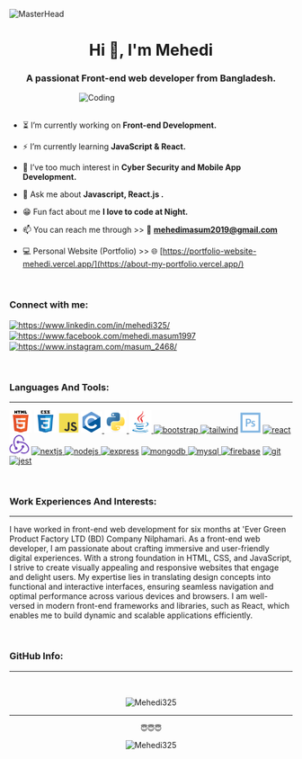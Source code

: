 ![MasterHead](https://mir-s3-cdn-cf.behance.net/project_modules/max_1200/79731568097599.5b50bca477735.jpg)
<h1 align="center">Hi 👻, I'm Mehedi </h1>
<h3 align="center">A passionat Front-end web developer from Bangladesh.</h3>
<img align="right" alt="Coding" height="auto" width="380" src="https://media2.giphy.com/media/0TtX2qqpxp3pIafzio/giphy.gif?cid=511a814e9eji5f1rlbqici4m9cwtrrahn3mhb9ebet3yxpq4&rid=giphy.gif&ct=s">

<br/>
<br/>

- ⏳ I’m currently working on **Front-end Development.**

- ⚡️ I’m currently learning **JavaScript & React.**

- 🎯 I’ve too much interest in **Cyber Security and Mobile App Development.**

- 💬 Ask me about **Javascript, React.js .**

- 😁 Fun fact about me **I love to code at Night.**

- 📫 You can reach me through >> 📧 **mehedimasum2019@gmail.com**

- 💻 Personal Website (Portfolio) >> 🌐 [https://portfolio-website-mehedi.vercel.app/](https://about-my-portfolio.vercel.app/)
<br/>  


<h3 align="left">Connect with me:</h3>
<p align="left">
<a href="https://linkedin.com/in/https://www.linkedin.com/in/mehedi325/" target="blank"><img align="center" src="https://raw.githubusercontent.com/rahuldkjain/github-profile-readme-generator/master/src/images/icons/Social/linked-in-alt.svg" alt="https://www.linkedin.com/in/mehedi325/" height="30" width="40" /></a>
<a href="https://fb.com/https://www.facebook.com/mehedi.masum1997" target="blank"><img align="center" src="https://raw.githubusercontent.com/rahuldkjain/github-profile-readme-generator/master/src/images/icons/Social/facebook.svg" alt="https://www.facebook.com/mehedi.masum1997" height="30" width="40" /></a>
<a href="https://instagram.com/https://www.instagram.com/masum_2468/" target="blank"><img align="center" src="https://raw.githubusercontent.com/rahuldkjain/github-profile-readme-generator/master/src/images/icons/Social/instagram.svg" alt="https://www.instagram.com/masum_2468/" height="30" width="40" /></a>
</p><br/> 


<h3 align="left">Languages And Tools:</h3>
<hr>
<p align="left">
    <a href="https://www.w3.org/html/" target="_blank" rel="noreferrer"> <img
            src="https://raw.githubusercontent.com/devicons/devicon/master/icons/html5/html5-original-wordmark.svg"
            alt="html5" width="40" height="40" /></a>
    <a href="https://www.w3schools.com/css/" target="_blank" rel="noreferrer"> <img
            src="https://raw.githubusercontent.com/devicons/devicon/master/icons/css3/css3-original-wordmark.svg"
            alt="css3" width="40" height="40" /></a>
    <a href="https://developer.mozilla.org/en-US/docs/Web/JavaScript" target="_blank" rel="noreferrer"> <img
            src="https://raw.githubusercontent.com/devicons/devicon/master/icons/javascript/javascript-original.svg"
            alt="javascript" width="35" height="35" /></a>
    <a href="https://www.cprogramming.com/" target="_blank" rel="noreferrer"> <img
            src="https://raw.githubusercontent.com/devicons/devicon/master/icons/c/c-original.svg" alt="c" width="38"
            height="38" /> </a>
    <a href="https://www.python.org" target="_blank" rel="noreferrer"> <img
            src="https://raw.githubusercontent.com/devicons/devicon/master/icons/python/python-original.svg"
            alt="python" width="40" height="40" /> </a>
    <a href="https://www.java.com" target="_blank" rel="noreferrer">
        <img src="https://raw.githubusercontent.com/devicons/devicon/master/icons/java/java-original.svg" alt="java"
            width="40" height="40" /> </a>
    <a href="https://getbootstrap.com" target="_blank" rel="noreferrer"> <img
            src="https://upload.wikimedia.org/wikipedia/commons/thumb/b/b2/Bootstrap_logo.svg/1200px-Bootstrap_logo.svg.png"
            alt="bootstrap" width="40" height="35" /> </a>
    </a> <a href="https://tailwindcss.com/" target="_blank" rel="noreferrer"> <img
            src="https://www.vectorlogo.zone/logos/tailwindcss/tailwindcss-icon.svg" alt="tailwind" width="40"
            height="40" /></a>
    <a href="https://www.photoshop.com/en" target="_blank" rel="noreferrer"> <img
            src="https://raw.githubusercontent.com/devicons/devicon/master/icons/photoshop/photoshop-line.svg"
            alt="photoshop" width="36" height="36" /></a>
    <a href="https://reactnative.dev/" target="_blank" rel="noreferrer"> <img
            src="https://reactnative.dev/img/header_logo.svg" alt="react" width="35" height="35" /> </a>
    <a href="https://redux.js.org" target="_blank" rel="noreferrer"> <img
            src="https://raw.githubusercontent.com/devicons/devicon/master/icons/redux/redux-original.svg" alt="redux"
            width="35" height="35" /></a>
    <a href="https://nextjs.org/" target="_blank" rel="noreferrer">
        <img src="https://www.rlogical.com/wp-content/uploads/2021/08/Rlogical-Blog-Images-thumbnail.png" alt="nextjs" width="40" height="40" /> </a>
    <a href="https://nodejs.org" target="_blank" rel="noreferrer"> <img
            src="https://cdn.iconscout.com/icon/free/png-256/node-js-1174925.png"
            alt="nodejs" width="40" height="40" /> </a>
    <a href="https://expressjs.com" target="_blank" rel="noreferrer"><img
            src="https://adware-technologies.s3.amazonaws.com/uploads/technology/thumbnail/20/express-js.png"
            alt="express" width="40" height="40" /></a>
    <a href="https://www.mongodb.com/" target="_blank" rel="noreferrer"> <img
            src="https://img.icons8.com/color/512/mongodb.png"
            alt="mongodb" width="42" height="42" /> </a>
    <a href="https://www.mysql.com/" target="_blank" rel="noreferrer"> <img
            src="https://pngimg.com/uploads/mysql/mysql_PNG11.png"
            alt="mysql" width="40" height="40" /> </a>
    <a href="https://firebase.google.com/" target="_blank" rel="noreferrer"> <img
            src="https://www.vectorlogo.zone/logos/firebase/firebase-icon.svg" alt="firebase" width="40"
            height="40" /></a>
    <a href="https://git-scm.com/" target="_blank" rel="noreferrer"> <img
            src="https://www.vectorlogo.zone/logos/git-scm/git-scm-icon.svg" alt="git" width="40" height="40" /></a>
    <a href="https://jestjs.io" target="_blank" rel="noreferrer"> <img
            src="https://www.vectorlogo.zone/logos/jestjsio/jestjsio-icon.svg" alt="jest" width="40" height="40" />
    </a>
</p><br/> 


<h3 align="left">Work Experiences And Interests:</h3>
<hr>
<p align="left">I have worked in front-end web development for six months at 'Ever Green Product Factory LTD (BD) Company Nilphamari.
        As a front-end web developer, I am passionate about crafting immersive and user-friendly digital experiences.   
        With a strong foundation in HTML, CSS, and JavaScript, I strive to create visually appealing and responsive 
        websites that engage and delight users.
        My expertise lies in translating design concepts into functional and interactive interfaces, ensuring seamless 
        navigation and optimal performance across various devices and browsers. I am well-versed in modern front-end 
        frameworks and libraries, such as React, which enables me to build dynamic and scalable applications 
        efficiently.
</p><br/> 



<h3 align="left">GitHub Info:</h3>
<hr>
<div align="center">
    <img />
 
 

<p><img align="center" src="https://github-readme-streak-stats.herokuapp.com/?user=Mehedi325&theme=dark" alt="Mehedi325" /></p>

    
---
    😇😇😇
<p align="center"> <img src="https://komarev.com/ghpvc/?username=Mehedi325&label=Profile%20views&color=000000&style=for-the-badge" alt="Mehedi325" /> </p>
</div>
